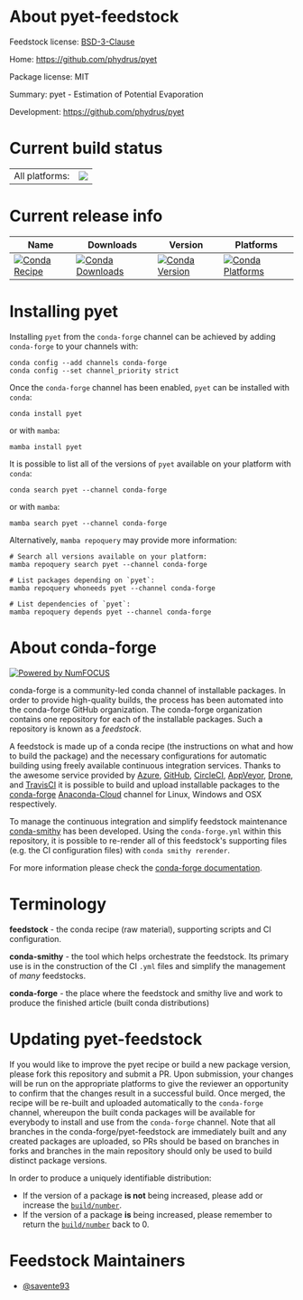 About pyet-feedstock
====================

Feedstock license: [BSD-3-Clause](https://github.com/conda-forge/pyet-feedstock/blob/main/LICENSE.txt)

Home: https://github.com/phydrus/pyet

Package license: MIT

Summary: pyet - Estimation of Potential Evaporation

Development: https://github.com/phydrus/pyet

Current build status
====================


<table><tr><td>All platforms:</td>
    <td>
      <a href="https://dev.azure.com/conda-forge/feedstock-builds/_build/latest?definitionId=20723&branchName=main">
        <img src="https://dev.azure.com/conda-forge/feedstock-builds/_apis/build/status/pyet-feedstock?branchName=main">
      </a>
    </td>
  </tr>
</table>

Current release info
====================

| Name | Downloads | Version | Platforms |
| --- | --- | --- | --- |
| [![Conda Recipe](https://img.shields.io/badge/recipe-pyet-green.svg)](https://anaconda.org/conda-forge/pyet) | [![Conda Downloads](https://img.shields.io/conda/dn/conda-forge/pyet.svg)](https://anaconda.org/conda-forge/pyet) | [![Conda Version](https://img.shields.io/conda/vn/conda-forge/pyet.svg)](https://anaconda.org/conda-forge/pyet) | [![Conda Platforms](https://img.shields.io/conda/pn/conda-forge/pyet.svg)](https://anaconda.org/conda-forge/pyet) |

Installing pyet
===============

Installing `pyet` from the `conda-forge` channel can be achieved by adding `conda-forge` to your channels with:

```
conda config --add channels conda-forge
conda config --set channel_priority strict
```

Once the `conda-forge` channel has been enabled, `pyet` can be installed with `conda`:

```
conda install pyet
```

or with `mamba`:

```
mamba install pyet
```

It is possible to list all of the versions of `pyet` available on your platform with `conda`:

```
conda search pyet --channel conda-forge
```

or with `mamba`:

```
mamba search pyet --channel conda-forge
```

Alternatively, `mamba repoquery` may provide more information:

```
# Search all versions available on your platform:
mamba repoquery search pyet --channel conda-forge

# List packages depending on `pyet`:
mamba repoquery whoneeds pyet --channel conda-forge

# List dependencies of `pyet`:
mamba repoquery depends pyet --channel conda-forge
```


About conda-forge
=================

[![Powered by
NumFOCUS](https://img.shields.io/badge/powered%20by-NumFOCUS-orange.svg?style=flat&colorA=E1523D&colorB=007D8A)](https://numfocus.org)

conda-forge is a community-led conda channel of installable packages.
In order to provide high-quality builds, the process has been automated into the
conda-forge GitHub organization. The conda-forge organization contains one repository
for each of the installable packages. Such a repository is known as a *feedstock*.

A feedstock is made up of a conda recipe (the instructions on what and how to build
the package) and the necessary configurations for automatic building using freely
available continuous integration services. Thanks to the awesome service provided by
[Azure](https://azure.microsoft.com/en-us/services/devops/), [GitHub](https://github.com/),
[CircleCI](https://circleci.com/), [AppVeyor](https://www.appveyor.com/),
[Drone](https://cloud.drone.io/welcome), and [TravisCI](https://travis-ci.com/)
it is possible to build and upload installable packages to the
[conda-forge](https://anaconda.org/conda-forge) [Anaconda-Cloud](https://anaconda.org/)
channel for Linux, Windows and OSX respectively.

To manage the continuous integration and simplify feedstock maintenance
[conda-smithy](https://github.com/conda-forge/conda-smithy) has been developed.
Using the ``conda-forge.yml`` within this repository, it is possible to re-render all of
this feedstock's supporting files (e.g. the CI configuration files) with ``conda smithy rerender``.

For more information please check the [conda-forge documentation](https://conda-forge.org/docs/).

Terminology
===========

**feedstock** - the conda recipe (raw material), supporting scripts and CI configuration.

**conda-smithy** - the tool which helps orchestrate the feedstock.
                   Its primary use is in the construction of the CI ``.yml`` files
                   and simplify the management of *many* feedstocks.

**conda-forge** - the place where the feedstock and smithy live and work to
                  produce the finished article (built conda distributions)


Updating pyet-feedstock
=======================

If you would like to improve the pyet recipe or build a new
package version, please fork this repository and submit a PR. Upon submission,
your changes will be run on the appropriate platforms to give the reviewer an
opportunity to confirm that the changes result in a successful build. Once
merged, the recipe will be re-built and uploaded automatically to the
`conda-forge` channel, whereupon the built conda packages will be available for
everybody to install and use from the `conda-forge` channel.
Note that all branches in the conda-forge/pyet-feedstock are
immediately built and any created packages are uploaded, so PRs should be based
on branches in forks and branches in the main repository should only be used to
build distinct package versions.

In order to produce a uniquely identifiable distribution:
 * If the version of a package **is not** being increased, please add or increase
   the [``build/number``](https://docs.conda.io/projects/conda-build/en/latest/resources/define-metadata.html#build-number-and-string).
 * If the version of a package **is** being increased, please remember to return
   the [``build/number``](https://docs.conda.io/projects/conda-build/en/latest/resources/define-metadata.html#build-number-and-string)
   back to 0.

Feedstock Maintainers
=====================

* [@savente93](https://github.com/savente93/)


